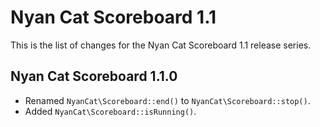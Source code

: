 Nyan Cat Scoreboard 1.1
=======================

This is the list of changes for the Nyan Cat Scoreboard 1.1 release series.

Nyan Cat Scoreboard 1.1.0
-------------------------

* Renamed `NyanCat\Scoreboard::end()` to `NyanCat\Scoreboard::stop()`.
* Added `NyanCat\Scoreboard::isRunning()`.